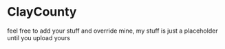 # ClayCounty
feel free to add your stuff and override mine, my stuff is just a placeholder until you upload yours
